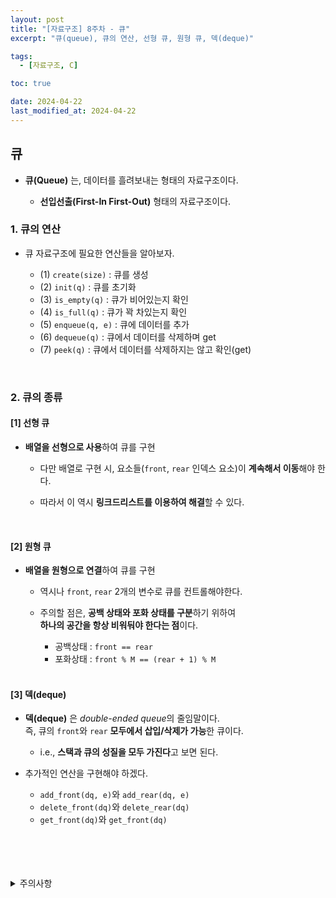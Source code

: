 ```yaml
---
layout: post
title: "[자료구조] 8주차 - 큐"
excerpt: "큐(queue), 큐의 연산, 선형 큐, 원형 큐, 덱(deque)"

tags:
  - [자료구조, C]

toc: true

date: 2024-04-22
last_modified_at: 2024-04-22
---
```

## 큐
- **큐(Queue)** 는, 데이터를 흘려보내는 형태의 자료구조이다.  

  - **선입선출(First-In First-Out)** 형태의 자료구조이다.  

### 1. 큐의 연산
- 큐 자료구조에 필요한 연산들을 알아보자.  

  - (1) `create(size)` : 큐를 생성
  - (2) `init(q)` : 큐를 초기화
  - (3) `is_empty(q)` : 큐가 비어있는지 확인
  - (4) `is_full(q)` : 큐가 꽉 차있는지 확인
  - (5) `enqueue(q, e)` : 큐에 데이터를 추가
  - (6) `dequeue(q)` : 큐에서 데이터를 삭제하며 get
  - (7) `peek(q)` : 큐에서 데이터를 삭제하지는 않고 확인(get)

<br>

### 2. 큐의 종류
#### [1] 선형 큐
- **배열을 선형으로 사용**하여 큐를 구현
  - 다만 배열로 구현 시, 요소들(`front`, `rear` 인덱스 요소)이 **계속해서 이동**해야 한다.  

  - 따라서 이 역시 **링크드리스트를 이용하여 해결**할 수 있다.  

  <br>

#### [2] 원형 큐
- **배열을 원형으로 연결**하여 큐를 구현
  - 역시나 `front`, `rear` 2개의 변수로 큐를 컨트롤해야한다.  

  - 주의할 점은, **공백 상태와 포화 상태를 구분**하기 위하여  
  **하나의 공간을 항상 비워둬야 한다는 점**이다.  

    - 공백상태 : `front == rear`
    - 포화상태 : `front % M == (rear + 1) % M`

    <br>

#### [3] 덱(deque)
- **덱(deque)** 은 *double-ended queue*의 줄임말이다.  
즉, 큐의 `front`와 `rear` **모두에서 삽입/삭제가 가능**한 큐이다.
  - i.e., **스택과 큐의 성질을 모두 가진다**고 보면 된다.  

- 추가적인 연산을 구현해야 하겠다.  
  - `add_front(dq, e)`와 `add_rear(dq, e)`
  - `delete_front(dq)`와 `delete_rear(dq)`
  - `get_front(dq)`와 `get_front(dq)`

<br>
<br>
<br>
<br>
<details>
<summary>주의사항</summary>
<div markdown="1">

이 포스팅은 강원대학교 이다영 교수님의 자료구조 수업을 들으며 내용을 정리 한 것입니다.  
수업 내용에 대한 저작권은 교수님께 있으니,  
다른 곳으로의 무분별한 내용 복사를 자제해 주세요.

</div>
</details>